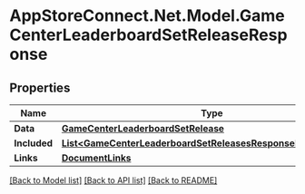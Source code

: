 # AppStoreConnect.Net.Model.GameCenterLeaderboardSetReleaseResponse

## Properties

Name | Type | Description | Notes
------------ | ------------- | ------------- | -------------
**Data** | [**GameCenterLeaderboardSetRelease**](GameCenterLeaderboardSetRelease.md) |  | 
**Included** | [**List&lt;GameCenterLeaderboardSetReleasesResponseIncludedInner&gt;**](GameCenterLeaderboardSetReleasesResponseIncludedInner.md) |  | [optional] 
**Links** | [**DocumentLinks**](DocumentLinks.md) |  | 

[[Back to Model list]](../README.md#documentation-for-models) [[Back to API list]](../README.md#documentation-for-api-endpoints) [[Back to README]](../README.md)

